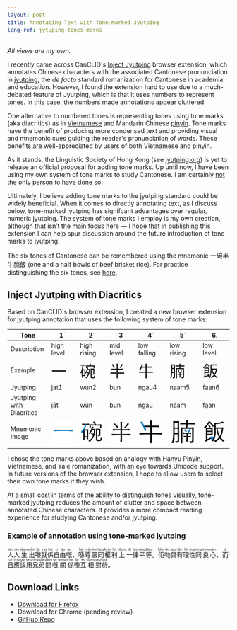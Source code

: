 ```yaml
---
layout: post
title: Annotating Text with Tone-Marked Jyutping
lang-ref: jytuping-tones-marks
---
```


_All views are my own._

I recently came across CanCLID's [Inject Jyutping](https://github.com/CanCLID/inject-jyutping) browser extension, which annotates Chinese characters with the associated Cantonese pronunciation in [jyutping](https://en.wikipedia.org/wiki/Jyutping), the _de facto_ standard romanization for Cantonese in academia and education. However, I found the extension hard to use due to a much-debated feature of Jyutping, which is that it uses numbers to represent tones. In this case, the numbers made annotations appear cluttered. 

One alternative to numbered tones is representing tones using tone marks (aka diacritics) as in [Vietnamese](https://en.wikipedia.org/wiki/Vietnamese_alphabet) and Mandarin Chinese [pinyin](https://en.wikipedia.org/wiki/Pinyin). Tone marks have the benefit of producing more condensed text and providing visual and mnemonic cues guiding the reader's pronunciation of words. These benefits are well-appreciated by users of both Vietnamese and pinyin.

As it stands, the Linguistic Society of Hong Kong (see [jyutping.org](https://jyutping.org)) is yet to release an official proposal for adding tone marks. Up until now, I have been using my own system of tone marks to study Cantonese. I am certainly [not](https://www.reddit.com/r/Cantonese/comments/7r4y5b/random_idea_vietnamese_tone_marks) [the](http://www.cantonese.sheik.co.uk/phorum/read.php?1,127274,131154) [only](https://www.amazon.com/Cantonese-Everyone-English-Chinese/dp/9620718615) [person](https://www.facebook.com/CantoneseABC) to have done so.

Ultimately, I believe adding tone marks to the jyutping standard could be widely beneficial. When it comes to directly annotating text, as I discuss below, tone-marked jyutping has signifcant advantages over regular, numeric jyutping. The system of tone marks I employ is my own creation, although that isn’t the main focus here — I hope that in publishing this extension I can help spur discussion around the future introduction of tone marks to jyutping.

The six tones of Cantonese can be remembered using the mnemonic 一碗半牛腩飯 (one and a half bowls of beef brisket rice). For practice distinguishing the six tones, see [here](https://jyutping.org/en/docs/tone/).

## Inject Jyutping with Diacritics

Based on CanCLID's browser extension, I created a new browser extension for jyutping annotation that uses the following system of tone marks:

| Tone | 1¯ | 2´ | 3   | 4` | 5ˇ | 6. |
|-------------|---|---|---|---|---|---|
| Description  | high level | high rising | mid level | low falling | low rising | low level |
| Example   | <span style="font-size:250%;">一</span> | <span style="font-size:250%;">碗</span> | <span style="font-size:250%;">半</span> | <span style="font-size:250%;">牛</span> | <span style="font-size:250%;">腩</span> | <span style="font-size:250%;">飯</span> |
| Jyutping   | jat1 | wun2 | bun | ngau4 | naam5 | faan6 |
| Jyutping with Diacritics  | jāt | wún | bun | ngàu | nǎam | fạan |
| Mnemonic Image  | ![](/assets/images/jat_tone.png) | ![](/assets/images/wun_tone.png) | ![](/assets/images/bun_tone.png) | ![](/assets/images/ngau_tone.png) | ![](/assets/images/naam_tone.png) | ![](/assets/images/faan_tone.png) |

I chose the tone marks above based on analogy with Hanyu Pinyin, Vietnamese, and Yale romanization, with an eye towards Unicode support. In future versions of the browser extension, I hope to allow users to select their own tone marks if they wish.

At a small cost in terms of the ability to distinguish tones visually, tone-marked jyutping reduces the amount of clutter and space between annotated Chinese characters. It provides a more compact reading experience for studying Cantonese and/or jyutping.

### Example of annotation using tone-marked jyutping
<p><ruby class="inject-jyutping">人<rp>(</rp><rt lang="yue-Latn">jàn</rt><rp>)</rp></ruby><ruby class="inject-jyutping">人<rp>(</rp><rt lang="yue-Latn">jàn</rt><rp>)</rp></ruby><ruby class="inject-jyutping">生<rp>(</rp><rt lang="yue-Latn">sāang</rt><rp>)</rp></ruby><ruby class="inject-jyutping">出<rp>(</rp><rt lang="yue-Latn">cēot</rt><rp>)</rp></ruby><ruby class="inject-jyutping">嚟<rp>(</rp><rt lang="yue-Latn">lài</rt><rp>)</rp></ruby><ruby class="inject-jyutping">就<rp>(</rp><rt lang="yue-Latn">zạu</rt><rp>)</rp></ruby><ruby class="inject-jyutping">係<rp>(</rp><rt lang="yue-Latn">hại</rt><rp>)</rp></ruby><ruby class="inject-jyutping">自<rp>(</rp><rt lang="yue-Latn">zị</rt><rp>)</rp></ruby><ruby class="inject-jyutping">由<rp>(</rp><rt lang="yue-Latn">jàu</rt><rp>)</rp></ruby><ruby class="inject-jyutping">嘅<rp>(</rp><rt lang="yue-Latn">ge</rt><rp>)</rp></ruby>，<ruby class="inject-jyutping">喺<rp>(</rp><rt lang="yue-Latn">hái</rt><rp>)</rp></ruby><ruby class="inject-jyutping">尊<rp>(</rp><rt lang="yue-Latn">zyūn</rt><rp>)</rp></ruby><ruby class="inject-jyutping">嚴<rp>(</rp><rt lang="yue-Latn">jìm</rt><rp>)</rp></ruby><ruby class="inject-jyutping">同<rp>(</rp><rt lang="yue-Latn">tùng</rt><rp>)</rp></ruby><ruby class="inject-jyutping">權<rp>(</rp><rt lang="yue-Latn">kyùn</rt><rp>)</rp></ruby><ruby class="inject-jyutping">利<rp>(</rp><rt lang="yue-Latn">lẹi</rt><rp>)</rp></ruby><ruby class="inject-jyutping">上<rp>(</rp><rt lang="yue-Latn">sǒeng</rt><rp>)</rp></ruby><ruby class="inject-jyutping">一<rp>(</rp><rt lang="yue-Latn">jāt</rt><rp>)</rp></ruby><ruby class="inject-jyutping">律<rp>(</rp><rt lang="yue-Latn">lẹot</rt><rp>)</rp></ruby><ruby class="inject-jyutping">平<rp>(</rp><rt lang="yue-Latn">pìng</rt><rp>)</rp></ruby><ruby class="inject-jyutping">等<rp>(</rp><rt lang="yue-Latn">dáng</rt><rp>)</rp></ruby>。<ruby class="inject-jyutping">佢<rp>(</rp><rt lang="yue-Latn">kěoi</rt><rp>)</rp></ruby><ruby class="inject-jyutping">哋<rp>(</rp><rt lang="yue-Latn">dẹi</rt><rp>)</rp></ruby><ruby class="inject-jyutping">具<rp>(</rp><rt lang="yue-Latn">gẹoi</rt><rp>)</rp></ruby><ruby class="inject-jyutping">有<rp>(</rp><rt lang="yue-Latn">jǎu</rt><rp>)</rp></ruby><ruby class="inject-jyutping">理<rp>(</rp><rt lang="yue-Latn">lěi</rt><rp>)</rp></ruby><ruby class="inject-jyutping">性<rp>(</rp><rt lang="yue-Latn">sing</rt><rp>)</rp></ruby><ruby class="inject-jyutping">同<rp>(</rp><rt lang="yue-Latn">tùng</rt><rp>)</rp></ruby><ruby class="inject-jyutping">良<rp>(</rp><rt lang="yue-Latn">lòeng</rt><rp>)</rp></ruby><ruby class="inject-jyutping">心<rp>(</rp><rt lang="yue-Latn">sām</rt><rp>)</rp></ruby>，<ruby class="inject-jyutping">而<rp>(</rp><rt lang="yue-Latn">jì</rt><rp>)</rp></ruby><ruby class="inject-jyutping">且<rp>(</rp><rt lang="yue-Latn">cé</rt><rp>)</rp></ruby><ruby class="inject-jyutping">應<rp>(</rp><rt lang="yue-Latn">jīng</rt><rp>)</rp></ruby><ruby class="inject-jyutping">該<rp>(</rp><rt lang="yue-Latn">gōi</rt><rp>)</rp></ruby><ruby class="inject-jyutping">用<rp>(</rp><rt lang="yue-Latn">jụng</rt><rp>)</rp></ruby><ruby class="inject-jyutping">兄<rp>(</rp><rt lang="yue-Latn">hīng</rt><rp>)</rp></ruby><ruby class="inject-jyutping">弟<rp>(</rp><rt lang="yue-Latn">dại</rt><rp>)</rp></ruby><ruby class="inject-jyutping">間<rp>(</rp><rt lang="yue-Latn">gāan</rt><rp>)</rp></ruby><ruby class="inject-jyutping">嘅<rp>(</rp><rt lang="yue-Latn">ge</rt><rp>)</rp></ruby><ruby class="inject-jyutping">關<rp>(</rp><rt lang="yue-Latn">gwāan</rt><rp>)</rp></ruby><ruby class="inject-jyutping">係<rp>(</rp><rt lang="yue-Latn">hại</rt><rp>)</rp></ruby><ruby class="inject-jyutping">嚟<rp>(</rp><rt lang="yue-Latn">lài</rt><rp>)</rp></ruby><ruby class="inject-jyutping">互<rp>(</rp><rt lang="yue-Latn">wụ</rt><rp>)</rp></ruby><ruby class="inject-jyutping">相<rp>(</rp><rt lang="yue-Latn">sōeng</rt><rp>)</rp></ruby><ruby class="inject-jyutping">對<rp>(</rp><rt lang="yue-Latn">deoi</rt><rp>)</rp></ruby><ruby class="inject-jyutping">待<rp>(</rp><rt lang="yue-Latn">dọi</rt><rp>)</rp></ruby>。
</p>

## Download Links
- [Download for Firefox](https://addons.mozilla.org/en-US/firefox/addon/inject-jyutping-diacritics/)
- Download for Chrome (pending review)
- [GitHub Repo](https://github.com/kennitochang/inject-jyutping)
